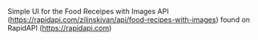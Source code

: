 Simple UI for the Food Receipes with Images API (https://rapidapi.com/zilinskivan/api/food-recipes-with-images) found on RapidAPI (https://rapidapi.com)


